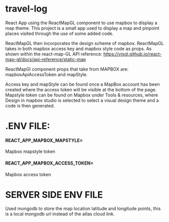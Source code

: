 # travel-log
React App using the ReactMapGL component to use mapbox to display a map theme. This project is a small app used to display a map and pinpoint places visited through the use of some added code.

ReactMapGL then incorporates the design scheme of mapbox. ReactMapGL takes in both mapbox access key and mapbox style code as props.
As shown within the react-map-GL API reference: https://visgl.github.io/react-map-gl/docs/api-reference/static-map

ReactMapGl component props that take from MAPBOX are:
mapboxApiAccessToken and mapStyle.

Access key and mapStyle can be found once a MapBox account has been created where the access token will be visible at the bottom of the page. Mapstyle token can be found on
Mapbox under Tools & resources, where Design in mapbox studio is selected to select a visual design theme and a code is then generated.

<h1>.ENV FILE:</h1>

<h4>REACT_APP_MAPBOX_MAPSTYLE=</h4> Mapbox mapstyle token<br />
<h4>REACT_APP_MAPBOX_ACCESS_TOKEN=</h4> Mapbox access token


<h1>SERVER SIDE ENV FILE</h1>
Used mongodb to store the map location latitude and longitude points, this is a local mongodb url instead of the atlas cloud link.
